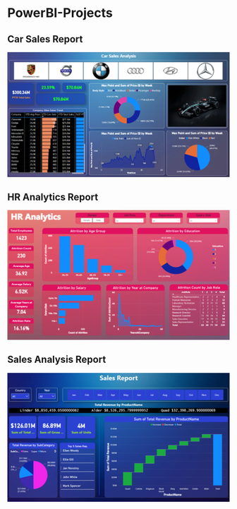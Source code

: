 # PowerBI-Projects

## Car Sales Report

<img src="Images/Car_Sales.png"/>

## HR Analytics Report

<img src="Images/HR_Analytics.png"/>

## Sales Analysis Report

<img src="Images/Sales_Report.png"/>

